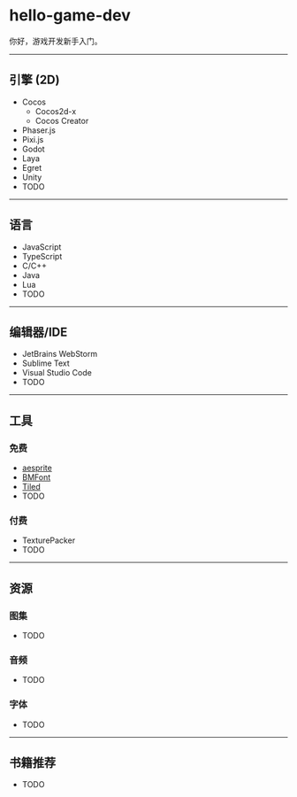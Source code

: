 # hello-game-dev

你好，游戏开发新手入门。

---

## 引擎 (2D)

- Cocos
  - Cocos2d-x
  - Cocos Creator
- Phaser.js
- Pixi.js
- Godot
- Laya
- Egret
- Unity
- TODO

---

## 语言

- JavaScript
- TypeScript
- C/C++
- Java
- Lua
- TODO

---

## 编辑器/IDE

- JetBrains WebStorm
- Sublime Text
- Visual Studio Code
- TODO

---

## 工具

### 免费

- [aesprite](https://www.aseprite.org/docs/sprite-sheet/)
- [BMFont](https://www.angelcode.com/products/bmfont/)
- [Tiled](https://www.mapeditor.org/)
- TODO

### 付费

- TexturePacker
- TODO

---

## 资源

### 图集

- TODO

### 音频

- TODO

### 字体

- TODO

---

## 书籍推荐

- TODO
